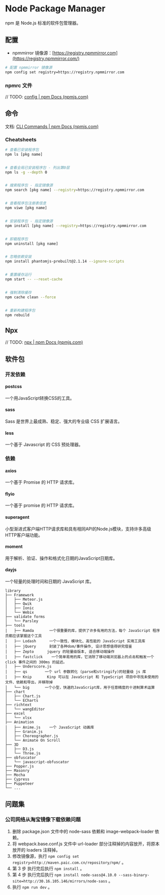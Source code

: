 # Node Package Manager


npm 是 Node.js 标准的软件包管理器。


## 配置


- npmmirror 镜像源：[https://registry.npmmirror.com](https://registry.npmmirror.com/)


```bash
# 配置 npmmirror 镜像源
npm config set registry=https://registry.npmmirror.com

```


### npmrc 文件


// TODO: [config | npm Docs (npmjs.com)](https://docs.npmjs.com/cli/v9/using-npm/config#npmrc-files)


## 命令


文档: [CLI Commands | npm Docs (npmjs.com)](https://docs.npmjs.com/cli/v9/commands)


### Cheatsheets


```bash
# 查看已安装程序包
npm ls [pkg name]


# 查看全局已安装程序包 - 列出第0层
npm ls -g --depth 0


# 搜索程序包 - 指定镜像源
npm search [pkg name] --registry=https://registry.npmmirror.com


# 查看程序包注册表信息
npm viwe [pkg name]


# 安装程序包 - 指定镜像源
npm install [pkg name] --registry=https://registry.npmmirror.com


# 卸载程序包
npm uninstall [pkg name]


# 忽略依赖安装
npm install phantomjs-prebuilt@2.1.14 --ignore-scripts


# 重置缓存运行
npm start -- --reset-cache


# 强制清除缓存
npm cache clean --force


# 重新构建程序包
npm rebuild
```


## Npx


// TODO: [npx | npm Docs (npmjs.com)](https://docs.npmjs.com/cli/v9/commands/npx)


## 软件包


### 开发依赖


#### postcss


一个用JavaScript转换CSS的工具。


#### sass


Sass 是世界上最成熟、稳定、强大的专业级 CSS 扩展语言。


#### less


一个基于 Javascript 的 CSS 预处理器。



### 依赖


#### axios


一个基于 Promise 的 HTTP 请求库。


#### flyio


一个基于 promise 的 HTTP 请求库。


#### superagent


小型渐进式客户端HTTP请求库和具有相同API的Node.js模块，支持许多高级HTTP客户端功能。


#### moment


用于解析、验证、操作和格式化日期的JavaScript日期库。


#### dayjs


一个轻量的处理时间和日期的 JavaScript 库。


```
library
├── Framework
│   ├── Meteor.js
│   ├── Qwik
│   ├── Ionic
│   └── Webix
├── validate forms
│   └── Parsley
├── tools
│   ├── Ramda       一个很重要的库，提供了许多有用的方法，每个 JavaScript 程序员都应该掌握这个工具
│   ├── Lodash      一个一致性、模块化、高性能的 JavaScript 实用工具库
│   ├── jQuery      封装了各种dom/事件操作, 设计思想值得研究借鉴
│   ├── Zepto      jquery 的轻量级版本, 适合移动端操作
│   ├── fastclick    一个简单易用的库，它消除了移动端浏览器上的点击和触发一个 click 事件之间的 300ms 的延迟。
│   ├── Underscore.js
│   ├── qs        一个 url 参数转化 (parse和stringify)的轻量级 js 库
│   ├── Knip       Kinp 可以在 JavaScript 和 TypeScript 项目中寻找未使用的文件、依赖和导出，并移除掉
│   └── big       一个小型，快速的JavaScript库，用于任意精度的十进制算术运算
├── chart
│   ├── Chart.js
│   └── ECharts
├── richtext
│   └── wangEditor
├── excel
│   └── xlsx
├── Animation
│   ├── Anime.js    一个 JavaScript 动画库
│   ├── Granim.js
│   ├── Choreographer.js
│   └── Animate On Scroll
├── 3D
│   ├── D3.js
│   └── Three.js
├── obfuscator
│   └── javascript-obfuscator
├── Popper.js
├── Masonry
├── Mocha
├── Cypress
├── Puppeteer
└── ...
```


## 问题集


### 公司网络从淘宝镜像下载依赖问题


1. 删除 package.json 文件中的 node-sass 依赖和 image-webpack-loader 依赖。
2. 将 webpack.base.conf.js 文件中 url-loader 部分注释掉的内容放开，将原本放开的 loaders 注释掉。
3. 修改镜像源，执行 `npm config set registry=http://maven.paic.com.cn/repository/npm/` 。
4. 第 3 步 执行完后执行 `npm install` 。
5. 第 4 步 执行完后执行 `npm install node-sass@4.10.0 --sass-binary-site=http://30.16.105.146/mirrors/node-sass` 。
6. 执行 `npm run dev` 。

